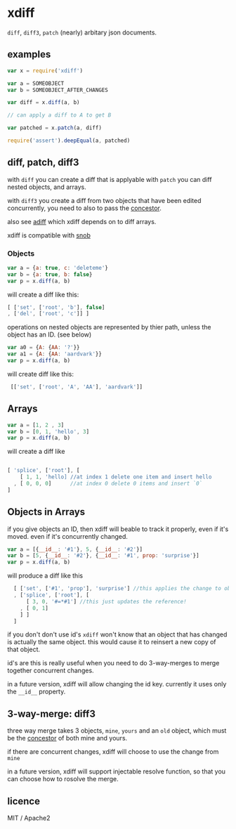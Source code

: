 # xdiff

`diff`, `diff3`, `patch` (nearly) arbitary json documents.

## examples

``` js
var x = require('xdiff')

var a = SOMEOBJECT
var b = SOMEOBJECT_AFTER_CHANGES

var diff = x.diff(a, b)

// can apply a diff to A to get B

var patched = x.patch(a, diff)

require('assert').deepEqual(a, patched)

```

## diff, patch, diff3

with `diff` you can create a diff that is applyable with `patch`
you can diff nested objects, and arrays.

with `diff3` you create a diff from two objects that have been edited concurrently, 
you need to also to pass the [concestor](http://en.wikipedia.org/wiki/Concestor).

also see [adiff](https://github.com/dominictarr/adiff) which xdiff depends on to diff arrays.

xdiff is compatible with [snob](https://github.com/dominictarr/snob)

### Objects

``` js
var a = {a: true, c: 'deleteme'}
var b = {a: true, b: false}
var p = x.diff(a, b)
```

will create a diff like this:

``` js
[ ['set', ['root', 'b'], false]
, ['del', ['root', 'c']] ]
```

operations on nested objects are represented by thier path, 
unless the object has an ID. (see below)

``` js
var a0 = {A: {AA: '?'}}
var a1 = {A: {AA: 'aardvark'}}
var p = x.diff(a, b)
```

will create diff like this:

``` js
 [['set', ['root', 'A', 'AA'], 'aardvark']]
```

## Arrays

``` js
var a = [1, 2 , 3]
var b = [0, 1, 'hello', 3]
var p = x.diff(a, b)
```

will create a diff like

``` js

[ 'splice', ['root'], [
    [ 1, 1, 'hello] //at index 1 delete one item and insert hello
  , [ 0, 0, 0]      //at index 0 delete 0 items and insert `0`
]
```

## Objects in Arrays

if you give objects an ID, then xdiff will beable to track it properly, even if it's moved.
even if it's concurrently changed.

``` js
var a = [{__id__: '#1'}, 5, {__id__: '#2'}]
var b = [5, {__id__: '#2'}, {__id__: '#1', prop: 'surprise'}]
var p = x.diff(a, b)
```

will produce a diff like this

``` js
  [ ['set', ['#1', 'prop'], 'surprise'] //this applies the change to object #1
  , ['splice', ['root'], [ 
      [ 3, 0, '#=*#1'] //this just updates the reference!
    , [ 0, 1]
    ] ]
  ]

```
if you don't don't use id's `xdiff` won't know that an object that has changed
is actually the same object. this would cause it to reinsert a new copy of that object.

id's are this is really useful when you need to do 3-way-merges to merge together concurrent changes.

in a future version, xdiff will allow changing the id key. currently it uses only the `__id__` property.

## 3-way-merge: diff3

three way merge takes 3 objects, `mine`, `yours` and an `old` object, which must be the [concestor](http://en.wikipedia.org/wiki/Concestor) of both mine and yours.

if there are concurrent changes, xdiff will choose to use the change from `mine`

in a future version, xdiff will support injectable resolve function, so that you can choose how to rosolve the merge.

## licence

MIT / Apache2
